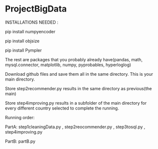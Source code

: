 # ProjectBigData
INSTALLATIONS NEEDED :

pip install numpyencoder

pip install objsize

pip install Pympler

The rest are packages that you probably already have(pandas, math, mysql.connector, matplotlib, numpy, pyprobables, hyperloglog)

Download github files and save them all in the same directory. This is your main directory.

Store step2recommender.py results in the same directory as previous(the main)

Store step4improving.py results in a subfolder of the main directory for every different country selected to complete the running.

Running order:  

PartA: 
step1cleaningData.py , step2reocommender.py , step3tosql.py , step4improving.py

PartB:  partB.py
